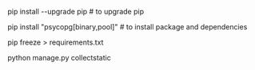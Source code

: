 pip install --upgrade pip           # to upgrade pip

pip install "psycopg[binary,pool]"  # to install package and dependencies


pip freeze > requirements.txt


python manage.py collectstatic
